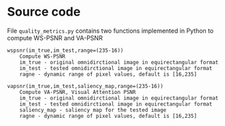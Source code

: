 # Source code

File `quality_metrics.py` contains two functions implemented in Python
to compute WS-PSNR and VA-PSNR

```
wspsnr(im_true,im_test,range=(235-16))
    Compute WS-PSNR
    im_true - original omnidirctional image in equirectangular format
    im_test - tested omnidirctional image in equirectangular format
    ragne - dynamic range of pixel values, default is [16,235]
```

```
vapsnr(im_true,im_test,saliency_map,range=(235-16))
    Compute VA-PSNR, Visual Attention PSNR
    im_true - original omnidirctional image in equirectangular format
    im_test - tested omnidirctional image in equirectangular format
    saliency_map - saliency map for the tested image
    ragne - dynamic range of pixel values, default is [16,235]
```
